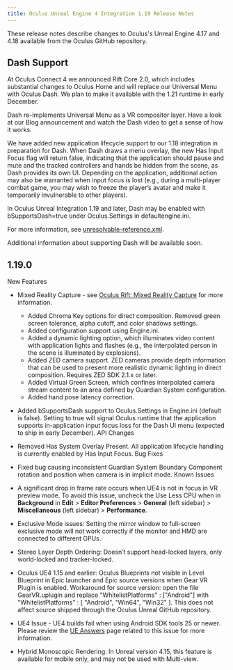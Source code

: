 ```yaml
---
title: Oculus Unreal Engine 4 Integration 1.19 Release Notes
---
```

These release notes describe changes to Oculus's Unreal Engine 4.17 and 4.18 available from the Oculus GitHub repository.

## Dash Support

At Oculus Connect 4 we announced Rift Core 2.0, which includes substantial changes to Oculus Home and will replace our Universal Menu with Oculus Dash. We plan to make it available with the 1.21 runtime in early December.

Dash re-implements Universal Menu as a VR compositor layer. Have a look at our Blog announcement and watch the Dash video to get a sense of how it works.

We have added new application lifecycle support to our 1.18 integration in preparation for Dash. When Dash draws a menu overlay, the new Has Input Focus flag will return false, indicating that the application should pause and mute and the tracked controllers and hands be hidden from the scene, as Dash provides its own UI. Depending on the application, additional action may also be warranted when input focus is lost (e.g., during a multi-player combat game, you may wish to freeze the player’s avatar and make it temporarily invulnerable to other players).

In Oculus Unreal Integration 1.19 and later, Dash may be enabled with bSupportsDash=true under Oculus.Settings in defaultengine.ini.

For more information, see [unresolvable-reference.xml](unresolvable-reference).

Additional information about supporting Dash will be available soon.

## 1.19.0

New Features

* Mixed Reality Capture - see [Oculus Rift: Mixed Reality Capture](/documentation/unreal/latest/concepts/unreal-mrc/ "This guide describes how to add and configure mixed reality capture support for your Unreal application. Mixed reality capture is supported for Rift applications only.") for more information.
	+ Added Chroma Key options for direct composition. Removed green screen tolerance, alpha cutoff, and color shadows settings.
	+ Added configuration support using Engine.ini.
	+ Added a dynamic lighting option, which illuminates video content with application lights and flashes (e.g., the interpolated person in the scene is illuminated by explosions).
	+ Added ZED camera support. ZED cameras provide depth information that can be used to present more realistic dynamic lighting in direct composition. Requires ZED SDK 2.1.x or later.
	+ Added Virtual Green Screen, which confines interpolated camera stream content to an area defined by Guardian System configuration.
	+ Added hand pose latency correction.
	
* Added bSupportsDash support to Oculus.Settings in Engine.ini (default is false). Setting to true will signal Oculus runtime that the application supports in-application input focus loss for the Dash UI menu (expected to ship in early December). 
API Changes

* Removed Has System Overlay Present. All application lifecycle handling is currently enabled by Has Input Focus.
Bug Fixes

* Fixed bug causing inconsistent Guardian System Boundary Component rotation and position when camera is in implicit mode. 
Known Issues

* A significant drop in frame rate occurs when UE4 is not in focus in VR preview mode. To avoid this issue, uncheck the Use Less CPU when in **Background** in **Edit** > **Editor Preferences** > **General** (left sidebar) > **Miscellaneous** (left sidebar) > **Performance**.
* Exclusive Mode issues: Setting the mirror window to full-screen exclusive mode will not work correctly if the monitor and HMD are connected to different GPUs.
* Stereo Layer Depth Ordering: Doesn’t support head-locked layers, only world-locked and tracker-locked.
* Oculus UE4 1.15 and earlier: Oculus Blueprints not visible in Level Blueprint in Epic launcher and Epic source versions when Gear VR Plugin is enabled. Workaround for source version: open the file GearVR.uplugin and replace "WhitelistPlatforms" : ["Android"] with "WhitelistPlatforms" : [ "Android", "Win64", "Win32" ]. This does not affect source shipped through the Oculus Unreal GitHub repository.
* UE4 Issue - UE4 builds fail when using Android SDK tools 25 or newer. Please review the [UE Answers](https://answers.unrealengine.com/questions/570870/latest-android-sdk-is-not-supported.html) page related to this issue for more information.
* Hybrid Monoscopic Rendering: In Unreal version 4.15, this feature is available for mobile only, and may not be used with Multi-view.
